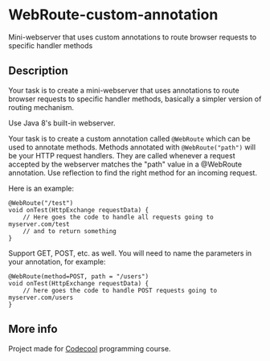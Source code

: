 # WebRoute-custom-annotation

Mini-webserver that uses custom annotations to route browser requests to specific handler methods

## Description

Your task is to create a mini-webserver that uses annotations to route browser requests to specific handler methods, 
basically a simpler version of routing mechanism.

Use Java 8's built-in webserver.

Your task is to create a custom annotation called `@WebRoute` which can be used to annotate methods. 
Methods annotated with `@WebRoute("path")` will be your HTTP request handlers. They are called whenever a request
accepted by the webserver matches the "path" value in a @WebRoute annotation. Use reflection to find the right 
method for an incoming request.

Here is an example:

```
@WebRoute("/test")
void onTest(HttpExchange requestData) {
    // Here goes the code to handle all requests going to myserver.com/test
    // and to return something
}
```

Support GET, POST, etc. as well. You will need to name the parameters in your annotation, for example:

```
@WebRoute(method=POST, path = "/users")
void onTest(HttpExchange requestData) {
    // here goes the code to handle POST requests going to myserver.com/users
}
```

## More info

Project made for [Codecool](https://codecool.com/) programming course.
